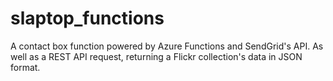 # slaptop_functions

A contact box function powered by Azure Functions and SendGrid's API.
As well as a REST API request, returning a Flickr collection's data in JSON format.
